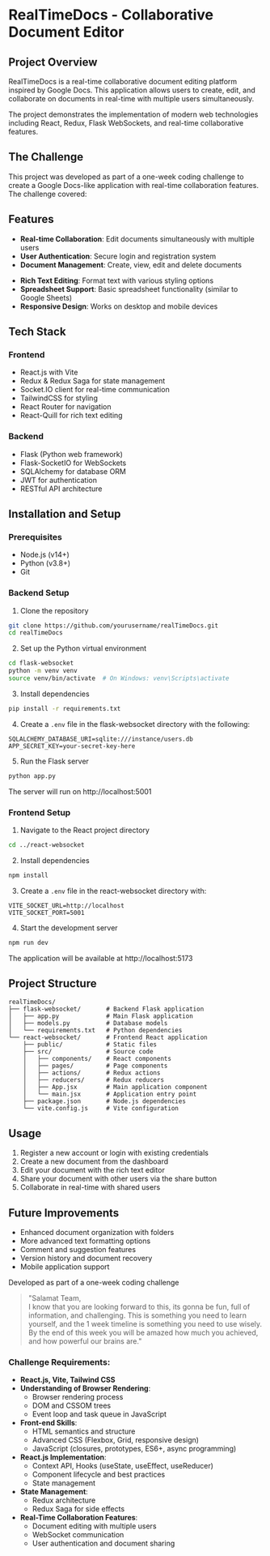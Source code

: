 # RealTimeDocs - Collaborative Document Editor

## Project Overview

RealTimeDocs is a real-time collaborative document editing platform inspired by Google Docs. This application allows users to create, edit, and collaborate on documents in real-time with multiple users simultaneously.

The project demonstrates the implementation of modern web technologies including React, Redux, Flask WebSockets, and real-time collaborative features.



## The Challenge

This project was developed as part of a one-week coding challenge to create a Google Docs-like application with real-time collaboration features. The challenge covered:


<!-- ![RealTimeDocs Screenshot](login.png) -->

## Features

- **Real-time Collaboration**: Edit documents simultaneously with multiple users
- **User Authentication**: Secure login and registration system
- **Document Management**: Create, view, edit and delete documents
<!-- - **Document Sharing**: Share documents with other users -->
- **Rich Text Editing**: Format text with various styling options
- **Spreadsheet Support**: Basic spreadsheet functionality (similar to Google Sheets)
- **Responsive Design**: Works on desktop and mobile devices

## Tech Stack

### Frontend
- React.js with Vite
- Redux & Redux Saga for state management
- Socket.IO client for real-time communication
- TailwindCSS for styling
- React Router for navigation
- React-Quill for rich text editing

### Backend
- Flask (Python web framework)
- Flask-SocketIO for WebSockets
- SQLAlchemy for database ORM
- JWT for authentication
- RESTful API architecture

## Installation and Setup

### Prerequisites
- Node.js (v14+)
- Python (v3.8+)
- Git

### Backend Setup

1. Clone the repository
```bash
git clone https://github.com/yourusername/realTimeDocs.git
cd realTimeDocs
```

2. Set up the Python virtual environment
```bash
cd flask-websocket
python -m venv venv
source venv/bin/activate  # On Windows: venv\Scripts\activate
```

3. Install dependencies
```bash
pip install -r requirements.txt
```

4. Create a `.env` file in the flask-websocket directory with the following:
```
SQLALCHEMY_DATABASE_URI=sqlite:///instance/users.db
APP_SECRET_KEY=your-secret-key-here
```

5. Run the Flask server
```bash
python app.py
```
The server will run on http://localhost:5001

### Frontend Setup

1. Navigate to the React project directory
```bash
cd ../react-websocket
```

2. Install dependencies
```bash
npm install
```

3. Create a `.env` file in the react-websocket directory with:
```
VITE_SOCKET_URL=http://localhost
VITE_SOCKET_PORT=5001
```

4. Start the development server
```bash
npm run dev
```
The application will be available at http://localhost:5173

## Project Structure

```
realTimeDocs/
├── flask-websocket/       # Backend Flask application
│   ├── app.py             # Main Flask application
│   ├── models.py          # Database models
│   └── requirements.txt   # Python dependencies
└── react-websocket/       # Frontend React application
    ├── public/            # Static files
    ├── src/               # Source code
    │   ├── components/    # React components
    │   ├── pages/         # Page components
    │   ├── actions/       # Redux actions
    │   ├── reducers/      # Redux reducers
    │   ├── App.jsx        # Main application component
    │   └── main.jsx       # Application entry point
    ├── package.json       # Node.js dependencies
    └── vite.config.js     # Vite configuration
```

## Usage

1. Register a new account or login with existing credentials
2. Create a new document from the dashboard
3. Edit your document with the rich text editor
4. Share your document with other users via the share button
5. Collaborate in real-time with shared users

## Future Improvements

- Enhanced document organization with folders
- More advanced text formatting options
- Comment and suggestion features
- Version history and document recovery
- Mobile application support


Developed as part of a one-week coding challenge


> "Salamat Team,  
> I know that you are looking forward to this, its gonna be fun, full of information, and challenging.
> This is something you need to learn yourself, and the 1 week timeline is something you need to use wisely.
> By the end of this week you will be amazed how much you achieved, and how powerful our brains are."

### Challenge Requirements:

- **React.js, Vite, Tailwind CSS**
- **Understanding of Browser Rendering**:
  - Browser rendering process
  - DOM and CSSOM trees
  - Event loop and task queue in JavaScript
- **Front-end Skills**:
  - HTML semantics and structure
  - Advanced CSS (Flexbox, Grid, responsive design)
  - JavaScript (closures, prototypes, ES6+, async programming)
- **React.js Implementation**:
  - Context API, Hooks (useState, useEffect, useReducer)
  - Component lifecycle and best practices
  - State management
- **State Management**:
  - Redux architecture
  - Redux Saga for side effects
- **Real-Time Collaboration Features**:
  - Document editing with multiple users
  - WebSocket communication
  - User authentication and document sharing
